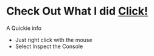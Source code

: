 # Check Out What I did  [Click!](https://mr-barnes.github.io/Coursera-HTML-CSS-and-JavaScript-for-Web-Developers/Assignments/Module%204_Solution/index.html)

A Quickie info

* Just right click with the mouse 
* Select Inspect the Console 
